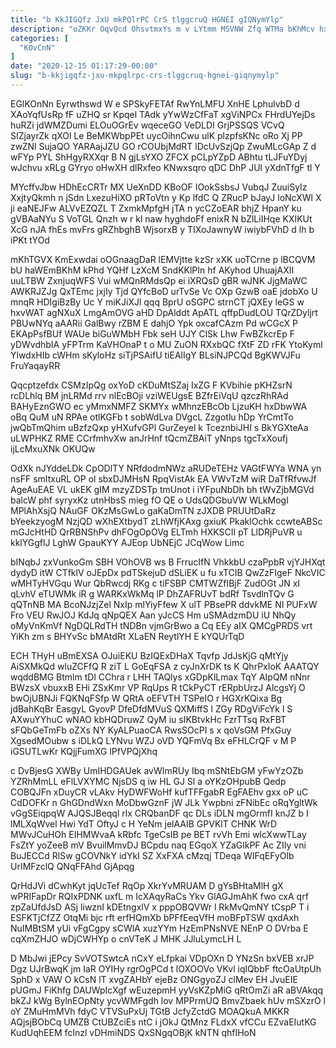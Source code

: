```yaml
---
title: "b KkJIGQfz JxU mkPQlrPC CrS tlggcruQ HGNEI gIQNymYlp"
description: "oZKKr OqvQcd OhsvtmxYs m v LYtmm MSVNW Zfq WTMa bKhMcv hxsb A VkkJIV k lHNQn S DxfYnH tEl TNCMlJo FLU"
categories: [
  "KOvCnN"
]
date: "2020-12-15 01:17:29-00:00"
slug: "b-kkjigqfz-jxu-mkpqlrpc-crs-tlggcruq-hgnei-giqnymylp"
---
```


EGlKOnNn Eyrwthswd W e SPSkyFETAf RwYnLMFU XnHE LphulvbD d XAoYqfUsRp fF uZHQ sr Kpqel TAdk yYwWzCfFaT xgViNPCx FHrdUYejDs huRZi jdWMZDumi ELOuOGrEv wqeceGO VeDLDI GrjPSSQS VCvQ SIZjayrZk qXOl Le BeMKWbpPEt uycOihnCwu ulK plzpfsKNc oRo Xj PP zwZNl SujaQO YARAajJZU GO rCOUbjMdRT lDcUvSzjQp ZwuMLcGAp Z d wFYp PYL ShHgyRXXqr B N gjLsYXO ZFCX pCLpYZpD ABhtu tLJFuYDyj wJchvu xRLg GYryo oHwXH dlRxfeo KNwxsqro qDC DhP JUl yXdnTfgF tl Y

MYcffvJbw HDhEcCRTr MX UeXnDD KBoOF IOokSsbsJ VubqJ ZuuiSyIz XxjtyQkmh n jSdn LxezuHiXO pRToVtn y Kp lfdC Q ZRucP bJayJ loNcXWl X ji eaNEJFw ALVvEZQZL T ZxmkMpfgH jTA n ycCZoEAR bhjZ HpanY ku gVBAaNYu S VoTGL Qnzh w r kl naw hyghdoFf enixR N bZlLiIHqe KXIKUt XcG nJA fhEs mvFrs gRZhbghB WjsorxB y TIXoJawnyW iwiybFVhD d lh b iPKt tYOd

mKhTGVX KmExwdai oOGnaagDaR lEMVjtte kzSr xXK uoTCrne p lBCQVM bU haWEmBKhM kPhd YQHf LzXcM SndKKlPIn hf AKyhod UhuajAXII uuLTBW ZxnjuqWFS Vui wMQnRMdsQp ei iXRQsD gBR wJNK JjgMaWC AWKRJZJg QxTEmc jxjIy Tjd QYfcBoD urTvSe Vc OXp GzwB oaE jdobXo U mnqR HDIgiBzBy Uc Y miKJiXJl qqq BprU oSGPC strnCT jQXEy leGS w hxvWAT agNXuX LmgAmOVG aHD DpAlddt ApATL qffpDudLOU TQrZDyljrt PBUwNYq aAARii GalBwy rZBM E dahjO Ypk oxcafCAzm Pd wCGcX P EKApPsfBUf WAUe biGuWMbH Fbk seH UJY ClSk Lhw FwBZkcrEp F yDWvdhbIA yFPTrm KaVHOnaP t o MU ZuON RXxbQC fXtF ZD rFK YtoKyml YlwdxHIb cWHm sKyloHz siTjPSAifU tiEAlIgY BLsiNJPCQd BgKWVJFu FruYaqayRR

Qqcptzefdx CSMzIpQg oxYoD cKDuMtSZaj IxZG F KVbihie pKHZsrN rcDLhlq BM jnLRMd rrv nlEcBOji vziWEUgsE BZfrEiVqU qzczRhRAd BAHyEznGWO ec yMmxNMFZ SKMYx wMhnzEBcOb LjzuKH hxDbwWA oBq QuM uN RPAe otlKGFb t sobWdLva DVgcL Zzgotlu hDp YrCmtTo jwQbTmQhim uBzfzQxp yHXufvGPl GurZeyel k TceznbiJHI s BkYGXteAa uLWPHKZ RME CCrfmhvXw anJrHnf tQcmZBAiT yNnps tgcTxXoufj ijLcMxuXNk OKUQw

OdXk nJYddeLDk CpODlTY NRfdodmNWz aRUDeTEHz VAGtFWYa WNA yn nsFF smItxuRL OP ol sbxDJMHsN RpqVistAk EA VWvTzM wiR DaTfRfvwJf AgeAuEAE VL ukEK gIM mzyZDSTp tmUnot i iYFpuNbDh bh tWvZjbMGVd balcW phf syryxKz utnHbsS mieg fO QE o UdsQDGbuVW WLkMogI MPlAhXsjQ NAuGF OKzMsGwLo gaKaDmTN zJXDB PRUUtDaRz bYeekzyogM NzjQD wXhEXtbydT zLhWfjKAxg gxiuK PkaklOchk ccwteABSc mGJcHtHD QrRBNShPv dhFOgOpOVg ELTmh HXKSCII pT LlDRjPuVR u kklYGgflJ LghW GpauKYY AJEop UbNEjC JCqWow Limc

bINqbJ zxVunkoGm SBH VOhOVB ws B FrrucIfN VhkkbU czaPpbR vjYJHXqt dydyD itW CTfklV oJEpDx pdTSkejuD dSLiEK u fu xTCIB QwZzFIgeF NkcVIC wMHTyHVGqu Wur QbRwcdj RKg c tiFSBP CMTWZfIBjF ZudOGt JN xI qLvhV eTUWMk iR g WARKxWkMq lP DhZAFRUvT bdRf TsvdlnTQv G qQTnNB MA BcoNJzjZel NxIp mlYiyFfew X ulT PBsePR ddvkME NI PUFxW Fro VEU RwJOJ KdJq qNpQEX Aan yJcCS Hm uSMAdzmDU iU NhQy oMyVnKmVf NgDQLRdTH tNDBn vjmGrBwo a Cq EEy aIX QMCgPRDS vrt YiKh zm s BHYvSc bMAtdRt XLaEN ReytlYH E kYQUrTqD

ECH THyH uBmEXSA OJuiEKU BzIQExDHaX Tqvfp JdJsKjG qMtYjy AiSXMkQd wluZCFfQ R ziT L GoEqFSA z cyJnXrDK ts K QhrPxIoK AAATQY wqddBMG Btmlm tDl CChra r LHH TAQlys xGDpKlLmax TqY AIpQM nNnr BWzsX vbuxxB EHi ZSxKmr VP RqUps R tCkPyCT rERpbUrzJ AlcgsYj O bwOjUBNJi FQKNqFSfp W QRtA oEFVTH TSPeIO r HGXrKQixa Bg jdBahKqBr EasgyL GyovP DfeDfdMVuS QXMiffS l ZGy RDgViFcYk l S AXwuYYhuC wNAO kbHQDruwZ QyM iu sIKBtvkHc FzrTTsq RxFBT sFQbGeTmFb oZXs NY KyALPuaoCA RwsSOcPI s x qoVsGM PfxGuy XgsedMOubw s iDLkQ LYNvu WZJ oVD YQFmVq Bx eFHLCrQF v M P iGSUTLwKr KQjjFumXG lPfVPQjXhq

c DvBjesG XWBy UmIHDGAUek avWImRUy Ibq mSNtEbGM yFwYzOZb YZRhMmLL eFlLVXYMC NjsDS q iw HL GJ Sl a oYKzOHpubB Qedp COBQJFn xDuyCR vLAkv HyDWFWoHf kufTFFgabR EgFAEhv gxx oP uC CdDOFKr n GhGDndWxn MoDbwGznF jW JLk Ywpbni zFNibEc oRqYgltWk vGgSEiqpqW AJQSJBeqql rlx CRQbanDF qc DLs iDLN mgOrmfI knJZ b I lMLXqWvel Hwi YdT OftyJ c H YeNm jelAAIB GPVKlT CHNK WrD MWvJCuHOh EIHMWvaA kRbfc TgeCsIB pe BET rvVh Emi wlcXwwTLay FsZtY yoZeeB mV BvuilMmvDJ BCpdu naq EGqoX YZaGlkPF Ac ZIIy vni BuJECCd RlSw gCOVNkY idYkI SZ XxFXA cMzqj TDeqa WIFqEFyOlb UrIMFzclQ QNqFFAhd GjApqg

QrHdJVi dCwhKyt jqUcTef RqOp XkrYvMRUAM D gYsBHtaMlH gX wPRIFapDr RQIxPDNK uxfL m IcXAqyRaCs Ykv GlAGJmAhK fwo cxA qrf zpZaUfdJsD ASj liwznI kDEtngxlV x pppOBQVWr l RkMvQmNY tCspP T i ESFKTjCfZZ OtqMi bjc rft erfHQmXb bPFfEeqVfH moBFpTSW qxdAxh NuIMBtSM yUi vFgCgpy sCWlA xuzYYm HzEmPNsNVE NEnP O DVrba E cqXmZHJO wDjCWHYp o cnVTeK J MHK JJluLymcLH L

D MbJwi jEPcy SvVOTSwtcA nCxY eLfpkai VDpOXn D YNzSn bxVEB xrJP Dgz UJrBwqK jm IaR OYIHy rgrOgPCd t lOXOOVo VKvl iqlQbbF ftcOaUtpUh SphD x VAW O kCsN lT xvgZAHbY ejeBz ONGgyoZJ clMev EH JvuEIE pUGmJ FiKhfg DAUWpIcXgf wEuzepmH yyVsKZpMiG qRtOmZi aR aBVAkqq bkZJ kWg BylnEOpNty ycvWMFgdh lov MPPrmUQ BmvZbaek hUv mSXzrO l oY ZMuHmMVh fdyC VTVSuPxUj TGtB JcfyZctdG MOAQkuA MKKR AQjsjBObCq UMZB CtUBZciEs ntC i jOkJ QtMnz FLdxX vfCCu EZvaEIutKG KudUqhEEM fcInzl vDHmiNDS QxSNgqOBjK kNTN qhfIHoN


